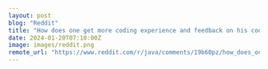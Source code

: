 ```yaml
---
layout: post
blog: "Reddit"
title: "How does one get more coding experience and feedback on his code in order for him to get better"
date: 2024-01-20T07:10:00Z
image: images/reddit.png
remote_url: "https://www.reddit.com/r/java/comments/19b60pz/how_does_one_get_more_coding_experience_and/"
---
```

